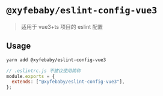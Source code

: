 # `@xyfebaby/eslint-config-vue3`

> 适用于 vue3+ts 项目的 eslint 配置

## Usage

```bash
yarn add @xyfebaby/eslint-config-vue3
```

```js
// .eslintrc.js 不建议使用简称
module.exports = {
  extends: ["@xyfebaby/eslint-config-vue3"],
};
```
